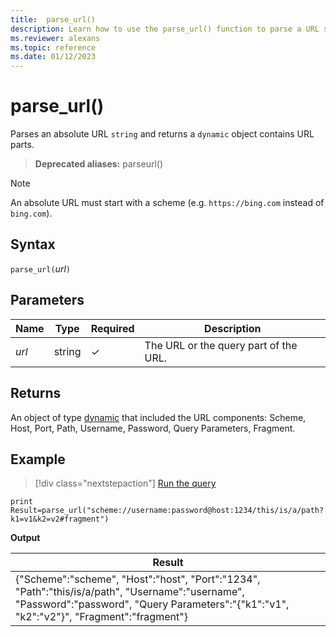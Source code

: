 ```yaml
---
title:  parse_url()
description: Learn how to use the parse_url() function to parse a URL string.
ms.reviewer: alexans
ms.topic: reference
ms.date: 01/12/2023
---
```

# parse_url()

Parses an absolute URL `string` and returns a `dynamic` object contains URL parts.

> **Deprecated aliases:** parseurl()

> [!NOTE]
> An absolute URL must start with a scheme (e.g. `https://bing.com` instead of `bing.com`).

## Syntax

`parse_url(`*url*`)`

## Parameters

| Name | Type | Required | Description |
|--|--|--|--|
| *url* | string | &check; | The URL or the query part of the URL.|

## Returns

An object of type [dynamic](./scalar-data-types/dynamic.md) that included the URL components: Scheme, Host, Port, Path, Username, Password, Query Parameters, Fragment.

## Example

> [!div class="nextstepaction"]
> <a href="https://dataexplorer.azure.com/clusters/help/databases/Samples?query=H4sIAAAAAAAAAw3GUQpAQBAA0KuIEl/TLl9q4wwuoIlhhbXNzHJ96n28yHvQbCRJp7qILDQlPqtcZk8XdQBJiAP+jSjy3rwM/hbtjG1aUL8L/BAiqu8P4x5THtY9tlgZt4uC5vUH0Z3WuWIAAAA=" target="_blank">Run the query</a>

```kusto
print Result=parse_url("scheme://username:password@host:1234/this/is/a/path?k1=v1&k2=v2#fragment")
```

**Output**

|Result|
|--|
|{"Scheme":"scheme", "Host":"host", "Port":"1234", "Path":"this/is/a/path", "Username":"username", "Password":"password", "Query Parameters":"{"k1":"v1", "k2":"v2"}", "Fragment":"fragment"}|
